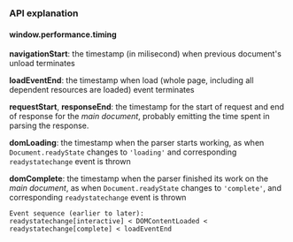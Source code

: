 ### API explanation

#### window.performance.timing

**navigationStart**: the timestamp (in milisecond) when previous document's unload terminates

**loadEventEnd**: the timestamp when load (whole page, including all dependent resources are loaded) event terminates

**requestStart**, **responseEnd**: the timestamp for the start of request and end of response for the *main document*, probably emitting the time spent in parsing the response.

**domLoading**: the timestamp when the parser starts working, as when `Document.readyState` changes to `'loading'` and corresponding `readystatechange` event is thrown

**domComplete**: the timestamp when the parser finished its work on the *main document*, as when `Document.readyState` changes to `'complete'`, and corresponding `readystatechange` event is thrown

    Event sequence (earlier to later): 
    readystatechange[interactive] < DOMContentLoaded < readystatechange[complete] < loadEventEnd 

